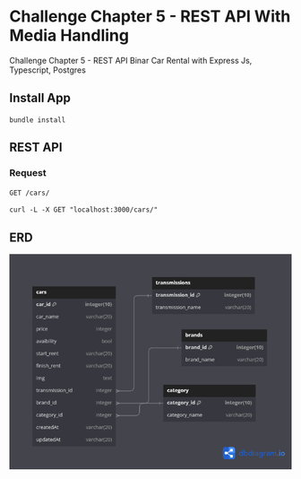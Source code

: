 # Challenge Chapter 5 - REST API With Media Handling
Challenge Chapter 5 - REST API Binar Car Rental with Express Js, Typescript, Postgres

## Install App
    bundle install

## REST API
### Request
`GET /cars/`

    curl -L -X GET "localhost:3000/cars/"


## ERD
![App Screenshot](erd-bcr.png)
